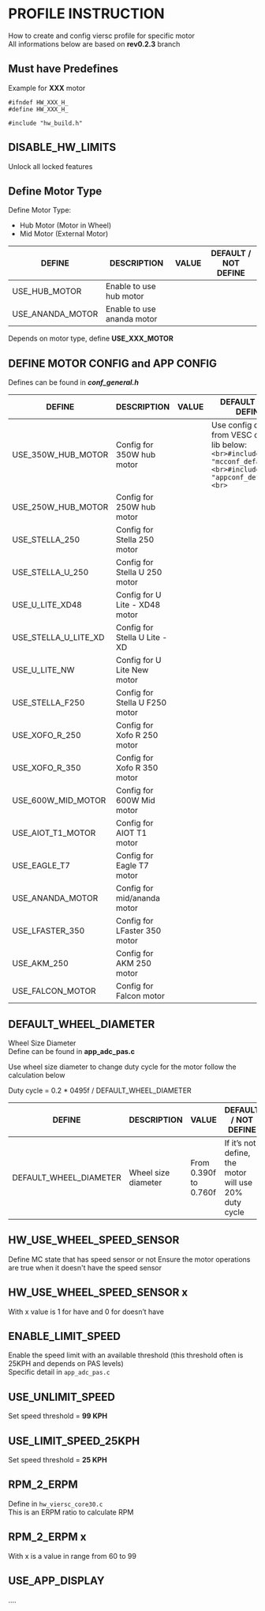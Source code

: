 # PROFILE INSTRUCTION

How to create and config viersc profile for specific motor  
All informations below are based on **rev0.2.3** branch

## Must have Predefines

Example for **XXX** motor

```
#ifndef HW_XXX_H_
#define HW_XXX_H_

#include "hw_build.h"
```


## DISABLE_HW_LIMITS

Unlock all locked features

## Define Motor Type

Define Motor Type:

- Hub Motor (Motor in Wheel)  
- Mid Motor (External Motor)

| DEFINE            | DESCRIPTION               | VALUE | DEFAULT / NOT DEFINE |
| ---------------- | ------------------------- | ----- | -------------------- |
| USE_HUB_MOTOR     | Enable to use hub motor    |       |                      |
| USE_ANANDA_MOTOR  | Enable to use ananda motor |       |                      |

Depends on motor type, define **USE_XXX_MOTOR**

## DEFINE MOTOR CONFIG and APP CONFIG

Defines can be found in **_conf_general.h_**

| DEFINE               | DESCRIPTION                    | VALUE | DEFAULT / NOT DEFINE |
| -------------------- | ------------------------------ | ----- | -------------------- |
| USE_350W_HUB_MOTOR   | Config for 350W hub motor       |       | Use config default from VESC default lib below:<br>```<br>#include "mcconf_default.h"<br>#include "appconf_default.h"<br>``` |
| USE_250W_HUB_MOTOR   | Config for 250W hub motor       |       |                      |
| USE_STELLA_250       | Config for Stella 250 motor     |       |                      |
| USE_STELLA_U_250     | Config for Stella U 250 motor   |       |                      |
| USE_U_LITE_XD48      | Config for U Lite - XD48 motor  |       |                      |
| USE_STELLA_U_LITE_XD | Config for Stella U Lite - XD   |       |                      |
| USE_U_LITE_NW        | Config for U Lite New motor     |       |                      |
| USE_STELLA_F250      | Config for Stella U F250 motor  |       |                      |
| USE_XOFO_R_250       | Config for Xofo R 250 motor     |       |                      |
| USE_XOFO_R_350       | Config for Xofo R 350 motor     |       |                      |
| USE_600W_MID_MOTOR   | Config for 600W Mid motor       |       |                      |
| USE_AIOT_T1_MOTOR    | Config for AIOT T1 motor        |       |                      |
| USE_EAGLE_T7         | Config for Eagle T7 motor       |       |                      |
| USE_ANANDA_MOTOR     | Config for mid/ananda motor     |       |                      |
| USE_LFASTER_350      | Config for LFaster 350 motor    |       |                      |
| USE_AKM_250          | Config for AKM 250 motor        |       |                      |
| USE_FALCON_MOTOR     | Config for Falcon motor         |       |                      |

## DEFAULT_WHEEL_DIAMETER

Wheel Size Diameter  
Define can be found in **app_adc_pas.c**

Use wheel size diameter to change duty cycle for the motor follow the calculation below

Duty cycle = 0.2 * 0495f / DEFAULT_WHEEL_DIAMETER

| DEFINE                 | DESCRIPTION           | VALUE                  | DEFAULT / NOT DEFINE                        |
| ----------------------| --------------------- | ---------------------- | ------------------------------------------ |
| DEFAULT_WHEEL_DIAMETER| Wheel size diameter   | From 0.390f to 0.760f  | If it’s not define, the motor will use 20% duty cycle |

## HW_USE_WHEEL_SPEED_SENSOR

Define MC state that has speed sensor or not
Ensure the motor operations are true when it doesn't have the speed sensor

## HW_USE_WHEEL_SPEED_SENSOR x
With x value is 1 for have and 0 for doesn’t have

## ENABLE_LIMIT_SPEED
Enable the speed limit with an available threshold (this threshold often is 25KPH and depends on PAS levels)  
Specific detail in `app_adc_pas.c`

## USE_UNLIMIT_SPEED
Set speed threshold = **99 KPH**

## USE_LIMIT_SPEED_25KPH

Set speed threshold = **25 KPH**

## RPM_2_ERPM
Define in `hw_viersc_core30.c`  
This is an ERPM ratio to calculate RPM

## RPM_2_ERPM x
With x is a value in range from 60 to 99

## USE_APP_DISPLAY
....


